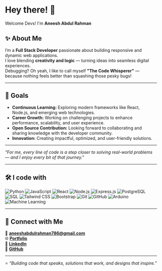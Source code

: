 # Hey there! 👋  
Welcome Devs! I'm **Aneesh Abdul Rahman**  

## ✨ About Me  
I’m a **Full Stack Developer** passionate about building responsive and dynamic web applications.  
I love blending **creativity and logic** — turning ideas into seamless digital experiences.  
Debugging? Oh yeah, I like to call myself **"The Code Whisperer"** — because nothing feels better than squashing those pesky bugs!  

---

## 🎯 Goals  
- **Continuous Learning:** Exploring modern frameworks like React, Node.js, and emerging web technologies.  
- **Career Growth:** Working on challenging projects to enhance performance, scalability, and user experience.  
- **Open Source Contribution:** Looking forward to collaborating and sharing knowledge with the developer community.  
- **Innovation:** Creating impactful, optimized, and user-friendly solutions.  

---

*"For me, every line of code is a step closer to solving real-world problems — and I enjoy every bit of that journey."*

---

## 🛠️ I code with
![Python](https://img.shields.io/badge/Python-3776AB?style=for-the-badge&logo=python&logoColor=white)
![JavaScript](https://img.shields.io/badge/JavaScript-F7DF1E?style=for-the-badge&logo=javascript&logoColor=black)
![React](https://img.shields.io/badge/React-20232A?style=for-the-badge&logo=react&logoColor=61DAFB)
![Node.js](https://img.shields.io/badge/Node.js-43853D?style=for-the-badge&logo=node.js&logoColor=white)
![Express.js](https://img.shields.io/badge/Express.js-404D59?style=for-the-badge)
![PostgreSQL](https://img.shields.io/badge/PostgreSQL-316192?style=for-the-badge&logo=postgresql&logoColor=white)
![SQL](https://img.shields.io/badge/SQL-003B57?style=for-the-badge&logo=sqlite&logoColor=white)
![Tailwind CSS](https://img.shields.io/badge/Tailwind_CSS-38B2AC?style=for-the-badge&logo=tailwind-css&logoColor=white)
![Bootstrap](https://img.shields.io/badge/Bootstrap-563D7C?style=for-the-badge&logo=bootstrap&logoColor=white)
![Git](https://img.shields.io/badge/Git-F05032?style=for-the-badge&logo=git&logoColor=white)
![GitHub](https://img.shields.io/badge/GitHub-100000?style=for-the-badge&logo=github&logoColor=white)
![Arduino](https://img.shields.io/badge/Arduino-00979D?style=for-the-badge&logo=arduino&logoColor=white)
![Machine Learning](https://img.shields.io/badge/Machine_Learning-FF6F00?style=for-the-badge&logo=scikit-learn&logoColor=white)

---

## 🔗 Connect with Me  
📧 **aneeshabdulrahman786@gmail.com**  
🌐 [**Portfolio**](https://aneesh-portfolio-phi.vercel.app/)  
💼 [**LinkedIn**](https://www.linkedin.com/in/aneesh-abdul-rahman-2b67b1286/)  
🐙 [**GitHub**](https://github.com/cube786)

---

⭐️ *“Building code that speaks, solutions that work, and designs that inspire.”*  
